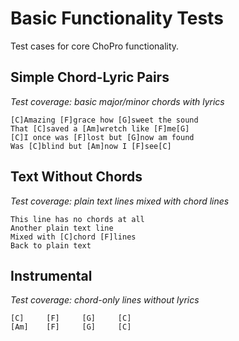 # Basic Functionality Tests

Test cases for core ChoPro functionality.

## Simple Chord-Lyric Pairs
_Test coverage: basic major/minor chords with lyrics_
```chopro
[C]Amazing [F]grace how [G]sweet the sound
That [C]saved a [Am]wretch like [F]me[G]
[C]I once was [F]lost but [G]now am found
Was [C]blind but [Am]now I [F]see[C]
```

## Text Without Chords
_Test coverage: plain text lines mixed with chord lines_
```chopro
This line has no chords at all
Another plain text line
Mixed with [C]chord [F]lines
Back to plain text
```

## Instrumental
_Test coverage: chord-only lines without lyrics_
```chopro
[C]     [F]     [G]     [C]
[Am]    [F]     [G]     [C]
```
